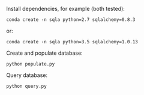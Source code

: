 Install dependencies, for example (both tested):

    conda create -n sqla python=2.7 sqlalchemy=0.8.3

or:

    conda create -n sqla python=3.5 sqlalchemy=1.0.13

Create and populate database:

    python populate.py

Query database:

    python query.py

